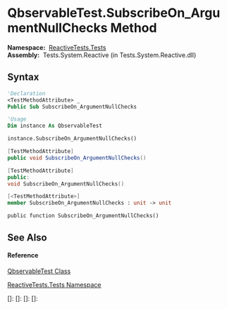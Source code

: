# QbservableTest.SubscribeOn\_ArgumentNullChecks Method

**Namespace:**  [ReactiveTests.Tests](ReactiveTests.Tests\ReactiveTests.Tests.md)  
**Assembly:**  Tests.System.Reactive (in Tests.System.Reactive.dll)

## Syntax

```vb
'Declaration
<TestMethodAttribute> _
Public Sub SubscribeOn_ArgumentNullChecks
```

```vb
'Usage
Dim instance As QbservableTest

instance.SubscribeOn_ArgumentNullChecks()
```

```csharp
[TestMethodAttribute]
public void SubscribeOn_ArgumentNullChecks()
```

```c++
[TestMethodAttribute]
public:
void SubscribeOn_ArgumentNullChecks()
```

```fsharp
[<TestMethodAttribute>]
member SubscribeOn_ArgumentNullChecks : unit -> unit 
```

```jscript
public function SubscribeOn_ArgumentNullChecks()
```

## See Also

#### Reference

[QbservableTest Class](QbservableTest\QbservableTest.md)

[ReactiveTests.Tests Namespace](ReactiveTests.Tests\ReactiveTests.Tests.md)

[]: 
[]: 
[]: 
[]: 